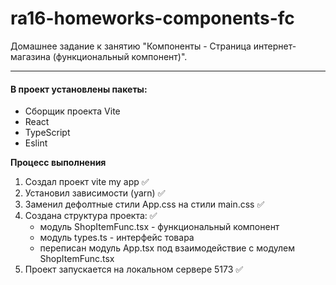 # ra16-homeworks-components-fc

Домашнее задание к занятию "Компоненты - Страница интернет-магазина (функциональный компонент)".

***

#### В проект установлены пакеты:

+ Сборщик проекта Vite 
+ React
+ TypeScript
+ Eslint

**Процесс выполнения**

1. Создал проект vite my app ✅
2. Установил зависимости (yarn) ✅
3. Заменил дефолтные стили App.css на стили main.css ✅
4. Создана структура проекта: ✅
   + модуль ShopItemFunc.tsx - функциональный компонент 
   + модуль types.ts - интерфейс товара
   + переписан модуль App.tsx под взаимодействие с модулем ShopItemFunc.tsx
5. Проект запускается на локальном сервере 5173 ✅

